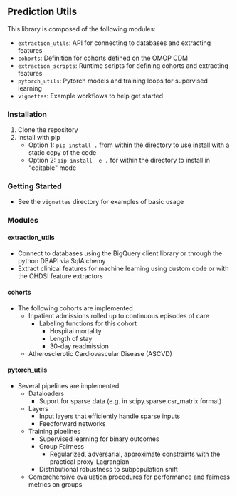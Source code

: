 ## Prediction Utils

This library is composed of the following modules:
* `extraction_utils`: API for connecting to databases and extracting features
* `cohorts`: Definition for cohorts defined on the OMOP CDM
* `extraction_scripts`: Runtime scripts for defining cohorts and extracting features
* `pytorch_utils`: Pytorch models and training loops for supervised learning
* `vignettes`: Example workflows to help get started

### Installation
1. Clone the repository
2. Install with pip
    * Option 1: `pip install .` from within the directory to use install with a static copy of the code
    * Option 2: `pip install -e .` for within the directory to install in "editable" mode

### Getting Started
* See the `vignettes` directory for examples of basic usage

### Modules

#### extraction_utils
* Connect to databases using the BigQuery client library or through the python DBAPI via SqlAlchemy
* Extract clinical features for machine learning using custom code or with the OHDSI feature extractors

#### cohorts
* The following cohorts are implemented
    * Inpatient admissions rolled up to continuous episodes of care
        * Labeling functions for this cohort
            * Hospital mortality
            * Length of stay
            * 30-day readmission
    * Atherosclerotic Cardiovascular Disease (ASCVD)

#### pytorch_utils
* Several pipelines are implemented
    * Dataloaders
        * Suport for sparse data (e.g. in scipy.sparse.csr_matrix format)
    * Layers
        * Input layers that efficiently handle sparse inputs
        * Feedforward networks
    * Training pipelines
        * Supervised learning for binary outcomes
        * Group Fairness
            * Regularized, adversarial, approximate constraints with the practical proxy-Lagrangian
        * Distributional robustness to subpopulation shift
    * Comprehensive evaluation procedures for performance and fairness metrics on groups
